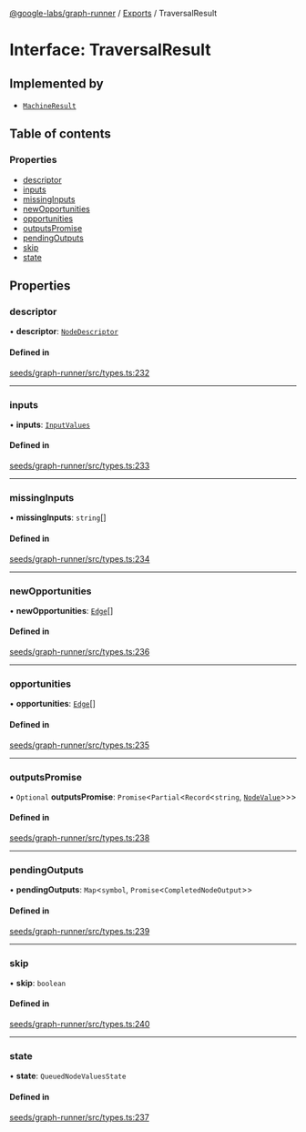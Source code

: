 [@google-labs/graph-runner](../README.md) / [Exports](../modules.md) / TraversalResult

# Interface: TraversalResult

## Implemented by

- [`MachineResult`](../classes/MachineResult.md)

## Table of contents

### Properties

- [descriptor](TraversalResult.md#descriptor)
- [inputs](TraversalResult.md#inputs)
- [missingInputs](TraversalResult.md#missinginputs)
- [newOpportunities](TraversalResult.md#newopportunities)
- [opportunities](TraversalResult.md#opportunities)
- [outputsPromise](TraversalResult.md#outputspromise)
- [pendingOutputs](TraversalResult.md#pendingoutputs)
- [skip](TraversalResult.md#skip)
- [state](TraversalResult.md#state)

## Properties

### descriptor

• **descriptor**: [`NodeDescriptor`](../modules.md#nodedescriptor)

#### Defined in

[seeds/graph-runner/src/types.ts:232](https://github.com/breadboard-ai/breadboard/blob/99919d5/seeds/graph-runner/src/types.ts#L232)

---

### inputs

• **inputs**: [`InputValues`](../modules.md#inputvalues)

#### Defined in

[seeds/graph-runner/src/types.ts:233](https://github.com/breadboard-ai/breadboard/blob/99919d5/seeds/graph-runner/src/types.ts#L233)

---

### missingInputs

• **missingInputs**: `string`[]

#### Defined in

[seeds/graph-runner/src/types.ts:234](https://github.com/breadboard-ai/breadboard/blob/99919d5/seeds/graph-runner/src/types.ts#L234)

---

### newOpportunities

• **newOpportunities**: [`Edge`](../modules.md#edge)[]

#### Defined in

[seeds/graph-runner/src/types.ts:236](https://github.com/breadboard-ai/breadboard/blob/99919d5/seeds/graph-runner/src/types.ts#L236)

---

### opportunities

• **opportunities**: [`Edge`](../modules.md#edge)[]

#### Defined in

[seeds/graph-runner/src/types.ts:235](https://github.com/breadboard-ai/breadboard/blob/99919d5/seeds/graph-runner/src/types.ts#L235)

---

### outputsPromise

• `Optional` **outputsPromise**: `Promise`<`Partial`<`Record`<`string`, [`NodeValue`](../modules.md#nodevalue)\>\>\>

#### Defined in

[seeds/graph-runner/src/types.ts:238](https://github.com/breadboard-ai/breadboard/blob/99919d5/seeds/graph-runner/src/types.ts#L238)

---

### pendingOutputs

• **pendingOutputs**: `Map`<`symbol`, `Promise`<`CompletedNodeOutput`\>\>

#### Defined in

[seeds/graph-runner/src/types.ts:239](https://github.com/breadboard-ai/breadboard/blob/99919d5/seeds/graph-runner/src/types.ts#L239)

---

### skip

• **skip**: `boolean`

#### Defined in

[seeds/graph-runner/src/types.ts:240](https://github.com/breadboard-ai/breadboard/blob/99919d5/seeds/graph-runner/src/types.ts#L240)

---

### state

• **state**: `QueuedNodeValuesState`

#### Defined in

[seeds/graph-runner/src/types.ts:237](https://github.com/breadboard-ai/breadboard/blob/99919d5/seeds/graph-runner/src/types.ts#L237)
